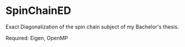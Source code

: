 # SpinChainED
Exact Diagonalization of the spin chain subject of my Bachelor's thesis.

Required: Eigen, OpenMP
